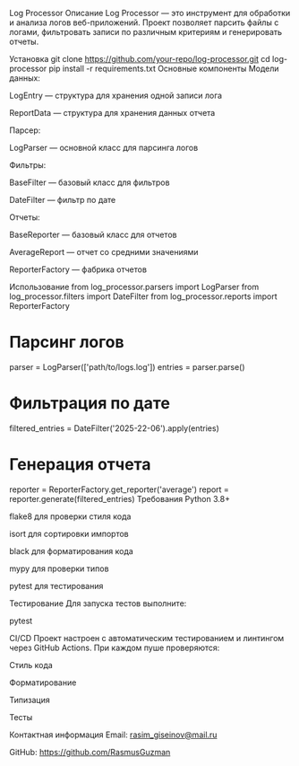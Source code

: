 Log Processor
Описание
Log Processor — это инструмент для обработки и анализа логов веб-приложений. Проект позволяет парсить файлы с логами, 
фильтровать записи по различным критериям и генерировать отчеты.

Установка
git clone https://github.com/your-repo/log-processor.git
cd log-processor
pip install -r requirements.txt
Основные компоненты
Модели данных:

LogEntry — структура для хранения одной записи лога

ReportData — структура для хранения данных отчета

Парсер:

LogParser — основной класс для парсинга логов

Фильтры:

BaseFilter — базовый класс для фильтров

DateFilter — фильтр по дате

Отчеты:

BaseReporter — базовый класс для отчетов

AverageReport — отчет со средними значениями

ReporterFactory — фабрика отчетов

Использование
from log_processor.parsers import LogParser
from log_processor.filters import DateFilter
from log_processor.reports import ReporterFactory

# Парсинг логов
parser = LogParser(['path/to/logs.log'])
entries = parser.parse()

# Фильтрация по дате
filtered_entries = DateFilter('2025-22-06').apply(entries)

# Генерация отчета
reporter = ReporterFactory.get_reporter('average')
report = reporter.generate(filtered_entries)
Требования
Python 3.8+

flake8 для проверки стиля кода

isort для сортировки импортов

black для форматирования кода

mypy для проверки типов

pytest для тестирования

Тестирование
Для запуска тестов выполните:

pytest

CI/CD
Проект настроен с автоматическим тестированием и линтингом через GitHub Actions. При каждом пуше проверяются:

Стиль кода

Форматирование

Типизация

Тесты

Контактная информация
Email: rasim_giseinov@mail.ru

GitHub: https://github.com/RasmusGuzman